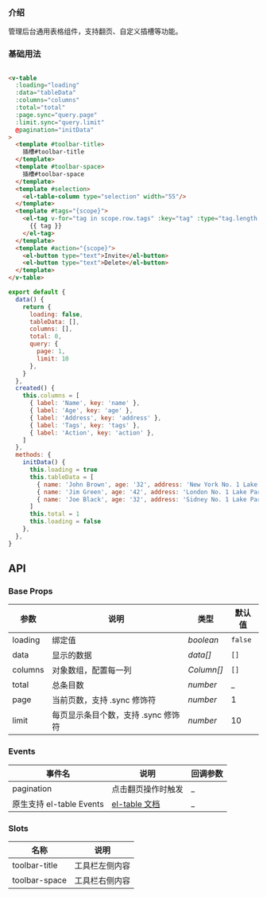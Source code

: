 ### 介绍

管理后台通用表格组件，支持翻页、自定义插槽等功能。

### 基础用法

```html

<v-table
  :loading="loading"
  :data="tableData"
  :columns="columns"
  :total="total"
  :page.sync="query.page"
  :limit.sync="query.limit"
  @pagination="initData"
>
  <template #toolbar-title>
    插槽#toolbar-title
  </template>
  <template #toolbar-space>
    插槽#toolbar-space
  </template>
  <template #selection>
    <el-table-column type="selection" width="55"/>
  </template>
  <template #tags="{scope}">
    <el-tag v-for="tag in scope.row.tags" :key="tag" :type="tag.length > 5 ? 'warning' : 'success'">
      {{ tag }}
    </el-tag>
  </template>
  <template #action="{scope}">
    <el-button type="text">Invite</el-button>
    <el-button type="text">Delete</el-button>
  </template>
</v-table>
```

```js
export default {
  data() {
    return {
      loading: false,
      tableData: [],
      columns: [],
      total: 0,
      query: {
        page: 1,
        limit: 10
      },
    }
  },
  created() {
    this.columns = [
      { label: 'Name', key: 'name' },
      { label: 'Age', key: 'age' },
      { label: 'Address', key: 'address' },
      { label: 'Tags', key: 'tags' },
      { label: 'Action', key: 'action' },
    ]
  },
  methods: {
    initData() {
      this.loading = true
      this.tableData = [
        { name: 'John Brown', age: '32', address: 'New York No. 1 Lake Park', tags: ['NICE', 'DEVELOPER'] },
        { name: 'Jim Green', age: '42', address: 'London No. 1 Lake Park', tags: ['LOSER'] },
        { name: 'Joe Black', age: '32', address: 'Sidney No. 1 Lake Park', tags: ['COOL', 'TEACHER'] },
      ]
      this.total = 1
      this.loading = false
    },
  },
}
```

## API

### Base Props

| 参数   | 说明           | 类型      | 默认值 |
| ------ | -------------- | --------- | ------ |
| loading | 绑定值 | _boolean_  | `false` |
| data | 显示的数据   | _data[]_  | `[]`    |
| columns | 对象数组，配置每一列   | _Column[]_  | `[]`    |
| total | 总条目数     | _number_  | _    |
| page |   当前页数，支持 .sync 修饰符     | _number_  | 1    |
| limit | 每页显示条目个数，支持 .sync 修饰符     | _number_  | 10  |

### Events

| 事件名   | 说明           | 回调参数      |
| ------ | -------------- | --------- |
| pagination | 点击翻页操作时触发   | _  |
|  原生支持 el-table Events | [el-table 文档](https://element.eleme.cn/#/zh-CN/component/table#table-events)   | _  |

### Slots

| 名称   | 说明           | 
| ------ | -------------- | 
| toolbar-title | 工具栏左侧内容   |
| toolbar-space | 工具栏右侧内容   |